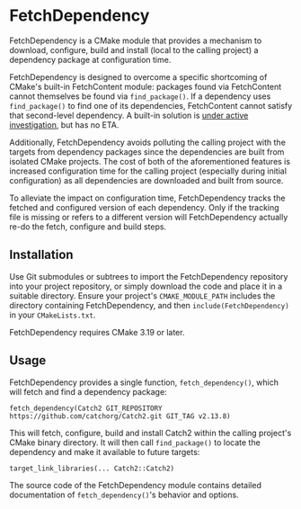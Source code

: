 # FetchDependency

FetchDependency is a CMake module that provides a mechanism to download, configure, build and install (local to the
calling project) a dependency package at configuration time.

FetchDependency is designed to overcome a specific shortcoming of CMake's built-in FetchContent module: packages
found via FetchContent cannot themselves be found via `find_package()`. If a dependency uses `find_package()` to find
one of its dependencies, FetchContent cannot satisfy that second-level dependency. A built-in solution is [under active
investigation](https://gitlab.kitware.com/cmake/cmake/-/issues/21687), but has no ETA.

Additionally, FetchDependency avoids polluting the calling project with the targets from dependency packages since the
dependencies are built from isolated CMake projects. The cost of both of the aforementioned features is increased
configuration time for the calling project (especially during initial configuration) as all dependencies are
downloaded and built from source.

To alleviate the impact on configuration time, FetchDependency tracks the fetched and configured version of each
dependency. Only if the tracking file is missing or refers to a different version will FetchDependency actually
re-do the fetch, configure and build steps.

## Installation

Use Git submodules or subtrees to import the FetchDependency repository into your project repository, or simply
download the code and place it in a suitable directory. Ensure your project's `CMAKE_MODULE_PATH` includes the
directory containing FetchDependency, and then `include(FetchDependency)` in your `CMakeLists.txt`.

FetchDependency requires CMake 3.19 or later.

## Usage

FetchDependency provides a single function, `fetch_dependency()`, which will fetch and find a dependency package:

    fetch_dependency(Catch2 GIT_REPOSITORY https://github.com/catchorg/Catch2.git GIT_TAG v2.13.8)

This will fetch, configure, build and install Catch2 within the calling project's CMake binary directory. It will then
call `find_package()` to locate the dependency and make it available to future targets:

    target_link_libraries(... Catch2::Catch2)

The source code of the FetchDependency module contains detailed documentation of `fetch_dependency()`'s behavior and
options.
